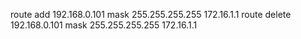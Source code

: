 route add 192.168.0.101 mask 255.255.255.255 172.16.1.1
route delete 192.168.0.101 mask 255.255.255.255 172.16.1.1